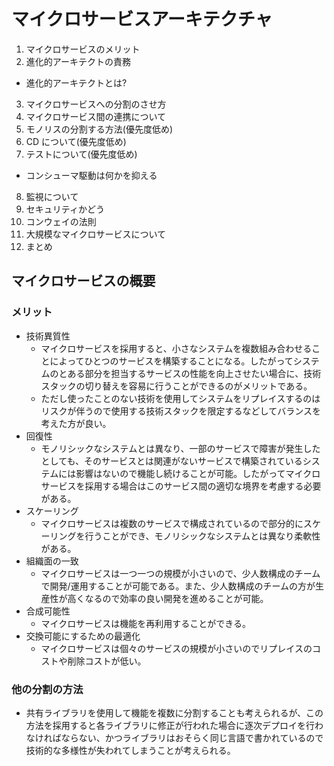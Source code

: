 # マイクロサービスアーキテクチャ

1. マイクロサービスのメリット
2. 進化的アーキテクトの責務
  - 進化的アーキテクトとは?
3. マイクロサービスへの分割のさせ方
4. マイクロサービス間の連携について
5. モノリスの分割する方法(優先度低め)
6. CD について(優先度低め)
7. テストについて(優先度低め)
  - コンシューマ駆動は何かを抑える
8. 監視について
9. セキュリティかどう
10. コンウェイの法則
11. 大規模なマイクロサービスについて
12. まとめ


## マイクロサービスの概要

### メリット
- 技術異質性
  - マイクロサービスを採用すると、小さなシステムを複数組み合わせることによってひとつのサービスを構築することになる。したがってシステムのとある部分を担当するサービスの性能を向上させたい場合に、技術スタックの切り替えを容易に行うことができるのがメリットである。
  - ただし使ったことのない技術を使用してシステムをリプレイスするのはリスクが伴うので使用する技術スタックを限定するなどしてバランスを考えた方が良い。
- 回復性
  - モノリシックなシステムとは異なり、一部のサービスで障害が発生したとしても、そのサービスとは関連がないサービスで構築されているシステムには影響はないので機能し続けることが可能。したがってマイクロサービスを採用する場合はこのサービス間の適切な境界を考慮する必要がある。
- スケーリング
  - マイクロサービスは複数のサービスで構成されているので部分的にスケーリングを行うことができ、モノリシックなシステムとは異なり柔軟性がある。
- 組織面の一致
  - マイクロサービスは一つ一つの規模が小さいので、少人数構成のチームで開発/運用することが可能である。また、少人数構成のチームの方が生産性が高くなるので効率の良い開発を進めることが可能。
- 合成可能性
  - マイクロサービスは機能を再利用することができる。
- 交換可能にするための最適化
  - マイクロサービスは個々のサービスの規模が小さいのでリプレイスのコストや削除コストが低い。

### 他の分割の方法
- 共有ライブラリを使用して機能を複数に分割することも考えられるが、この方法を採用すると各ライブラリに修正が行われた場合に逐次デプロイを行わなければならない、かつライブラリはおそらく同じ言語で書かれているので技術的な多様性が失われてしまうことが考えられる。

